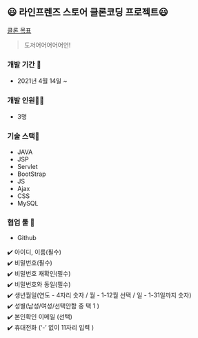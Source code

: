 ## :smiley: 라인프렌즈 스토어 클론코딩 프로젝트:smiley:  
[클론 목표](https://brand.naver.com/linefriends)
> 도저어어어어어언!
> 

### 개발 기간 📆
* 2021년 4월 14일 ~

### 개발 인원🙎‍♂️
* 3명

### 기술 스택🌈
* JAVA
* JSP
* Servlet
* BootStrap
* JS
* Ajax
* CSS
* MySQL

### 협업 툴 🔨
* Github

✔️ 아이디, 이름(필수)  
✔️ 비밀번호(필수)  
✔️ 비밀번호 재확인(필수)  
✔️ 비밀번호와 동일(필수)  
✔️ 생년월일(연도 - 4자리 숫자 / 월 - 1-12월 선택 / 일 - 1-31일까지 숫자)  
✔️ 성별(남성/여성/선택안함 중 택 1 )  
✔️ 본인확인 이메일 (선택)  
✔️ 휴대전화 (‘-’ 없이 11자리 입력 )
